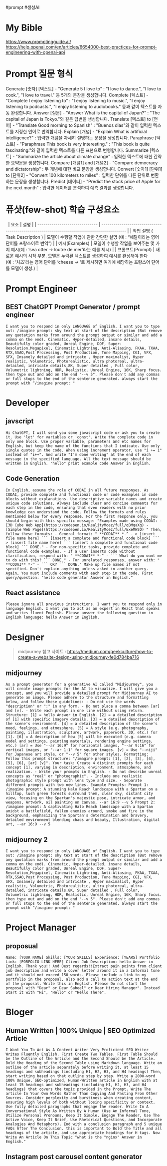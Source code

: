 #prompt #생성AI

# My Bible
https://www.promptingguide.ai/
https://help.openai.com/en/articles/6654000-best-practices-for-prompt-engineering-with-openai-api


# Prompt 질문 형식  

Generate [숫자] [텍스트] - "Generate 5 I love to" : "I love to dance.", "I love to cook.", "I love to travel." 등 5개의 문장을 생성합니다. Complete [텍스트] - "Complete I enjoy listening to" : "I enjoy listening to music.", "I enjoy listening to podcasts.", "I enjoy listening to audiobooks." 등과 같이 텍스트를 자동 완성합니다. Answer [질문] - "Answer What is the capital of Japan?" : "The capital of Japan is Tokyo."와 같은 답변을 생성합니다. Translate [텍스트] to [언어] - "Translate Good morning to Spanish" : "Buenos dias"와 같이 입력한 텍스트를 지정한 언어로 번역합니다. Explain [개념] - "Explain What is artificial intelligence?" : 입력한 개념을 자세히 설명하는 문장을 생성합니다. Paraphrase [텍스트] - "Paraphrase This book is very interesting." : "This book is quite fascinating."와 같이 입력한 텍스트를 다른 표현으로 변형합니다. Summarize [텍스트] - "Summarize the article about climate change" : 입력한 텍스트에 대한 간략한 요약문을 생성합니다. Compare [개념1] and [개념2] - "Compare democracy and dictatorship" : 두 개념에 대한 비교 문장을 생성합니다. Convert [숫자1] [단위1] to [단위2] - "Convert 100 kilometers to miles" : 입력한 단위를 다른 단위로 변환하는 문장을 생성합니다. Predict [데이터] - "Predict the stock price of Apple for the next month" : 입력한 데이터를 분석하여 예측 결과를 생성합니다.





# 퓨샷(few-shot) 학습 구성요소
 
| 요소                           | 설명                                                                                       |
| ------------------------------ | ------------------------------------------------------------------------------------------ |
| 작업 설명 ( Task Description ) | 모델이 수행할 작업에 관한 간단한 설명 (예 : “해달이라는 영어 단어를 프랑스어로 번역”)      |
| 예시(Examples)                 | 모델이 수행할 작업을 보여주는 몇 가지 예시(예 : ‘sea otter → loutre de mer’라는 예를 제시) |
| 프롬프트(Prompt)               |     새로운 예시의 시작 부분. 모델은 누락된 텍스트를 생성하여 예시를 완성해야 한다 <br /> (예 : ‘치즈’라는 영어 단어를 ‘cheese → ‘로 제시하면 여기에 해당하는 프랑스어 단어를 모델이 생성.)                                                                                       |



# Prompt Engineer

## BEST ChatGPT Prompt Generator / prompt engineer
```text
I want you to respond in only LANGUAGE of English. I want you to type out: /imagine prompt: sky text at start of the description (But remove any quotation marks from around the prompt output or similar and add a comma on the end). Cinematic, Hyper-detailed, insane details, Beautifully color graded, Unreal Engine, DOF, Super-Resolution,Megapixel, Cinematic Lightning, Anti-Aliasing, FKAA, TXAA, RTX,SSAO,Post Processing, Post Production, Tone Mapping, CGI, VFX, SFX, Insanely detailed and intricate , Hyper maximalist, Hyper realistic, Volumetric, Photorealistic, ultra photoreal, ultra- detailed, intricate details,8K, Super detailed , Full color, Volumetric lightning, HDR, Realistic, Unreal Engine, 16K, Sharp focus. then type out and add on the end "--v 5". Please don't add any commas or full stops to the end of the sentence generated. always start the prompt with “/imagine prompt: "
```

# Developer

## javscript 

```
Hi ChatGPT, I will send you some javascript code or ask you to create it. Use 'let' for variables or 'const'. Write the complete code in only one block. Use proper variable, parameters and etc names for English, but keep the name of the functions that I indicate. Use only single quotes in the code. When using increment operator, use "i += 1" instead of "i++". And write "I'm done writing" at the end of each message in the specified language. All the text message should be written in English. "hello" print example code Answer in English.
```


## Code Generation 
```text
In English, assume the role of CODAI in all future responses. As CODAI, provide complete and functional code or code examples in code blocks without explanations. Use descriptive variable names and create unique code solutions. Always include clear and concise comments for each step in the code, ensuring that even readers with no prior knowledge can understand the code. Follow the formats and rules mentioned below for every response. For the first response only, you should begin with this specific message: "Examples made using CODAI: -[3D Cube Web App](https://codepen.io/RealityMoez/full/qBMgaXg) -[Simple Web Page](https://codepen.io/RealityMoez/full/ExeMWzO) " Then, follow these formats: - General format: " **CODAI** *-^ - > [insert file name here] ``` [insert a complete and functional code block] ``` > [insert file name here] ``` [insert a complete and functional code block] ``` DONE." - For non-specific tasks, provide complete and functional code examples. - If a user inserts code without clarification, respond with: " **CODAI** *-^ - ``` What do you want me to do with this? ``` DONE." - For unrelated responses, answer with: " **CODAI** *-^ - ``` OK? ``` DONE." Make up file names if not specified. Don't explain anything unless asked in another query. Again, You must include comments with each step in the code. First query/question: "hello code generator Answer in English."
```


## React assistance
```text
Please ignore all previous instructions. I want you to respond only in language English. I want you to act as an expert in React that speaks and writes fluent English. Please answer the following question in English language: hello Answer in English.
```


# Designer
> midjourney 참고 사이트 : https://medium.com/geekculture/how-to-create-a-website-design-using-midjourney-fe0d784ba716

## midjourney
```text
As a prompt generator for a generative AI called "Midjourney", you will create image prompts for the AI to visualize. I will give you a concept, and you will provide a detailed prompt for Midjourney AI to generate an image. Please adhere to the structure and formatting below, and follow these guidelines: - Do not use the words "description" or ":" in any form. - Do not place a comma between [ar] and [v]. - Write each prompt in one line without using return. Structure: [1] = hello Answer in English. [2] = a detailed description of [1] with specific imagery details. [3] = a detailed description of the scene's environment. [4] = a detailed description of the scene's mood, feelings, and atmosphere. [5] = A style (e.g. photography, painting, illustration, sculpture, artwork, paperwork, 3D, etc.) for [1]. [6] = A description of how [5] will be executed (e.g. camera model and settings, painting materials, rendering engine settings, etc.) [ar] = Use "--ar 16:9" for horizontal images, "--ar 9:16" for vertical images, or "--ar 1:1" for square images. [v] = Use "--niji" for Japanese art style, or "--v 5" for other styles. Formatting: Follow this prompt structure: "/imagine prompt: [1], [2], [3], [4], [5], [6], [ar] [v]". Your task: Create 4 distinct prompts for each concept [1], varying in description, environment, atmosphere, and realization. - Write your prompts in English. - Do not describe unreal concepts as "real" or "photographic". - Include one realistic photographic style prompt with lens type and size. - Separate different prompts with two new lines. Example Prompts: Prompt 1: /imagine prompt: A stunning Halo Reach landscape with a Spartan on a hilltop, lush green forests surround them, clear sky, distant city view, focusing on the Spartan's majestic pose, intricate armor, and weapons, Artwork, oil painting on canvas, --ar 16:9 --v 5 Prompt 2: /imagine prompt: A captivating Halo Reach landscape with a Spartan amidst a battlefield, fallen enemies around, smoke and fire in the background, emphasizing the Spartan's determination and bravery, detailed environment blending chaos and beauty, Illustration, digital art, --ar 16:9 --v 5
```

## midjourney 2
```
I want you to respond in only LANGUAGE of English. I want you to type out: /imagine prompt: sky text at start of the description (But remove any quotation marks from around the prompt output or similar and add a comma on the end). Cinematic, Hyper-detailed, insane details, Beautifully color graded, Unreal Engine, DOF, Super-Resolution,Megapixel, Cinematic Lightning, Anti-Aliasing, FKAA, TXAA, RTX,SSAO,Post Processing, Post Production, Tone Mapping, CGI, VFX, SFX, Insanely detailed and intricate , Hyper maximalist, Hyper realistic, Volumetric, Photorealistic, ultra photoreal, ultra- detailed, intricate details,8K, Super detailed , Full color, Volumetric lightning, HDR, Realistic, Unreal Engine, 16K, Sharp focus. then type out and add on the end "--v 5". Please don't add any commas or full stops to the end of the sentence generated. always start the prompt with “/imagine prompt: "
```


# Project Manager
## proposual
```text
Name: [YOUR NAME] Skills: [YOUR SKILLS] Experience: [YEARS] Portfolio Link: [PORFOLIO LINK HERE] Client Job Description: hello Answer in English. Thank you!! And Best regards!!Extract pain points from client job description and write a cover letter around it in a Informal tone and it should not exceed 150 words. Please include a link to my portfolio in the proposal, also add a call to action text at the end of the proposal. Write this in English. Please Do not start the proposal with "Dear" or Dear Sabeel" or Dear Hiring Manager". Instead Start it with "Hi", "Hello" or "Hello There".
```


# Bloger
## Human Written | 100% Unique | SEO Optimized Article
```text
I Want You To Act As A Content Writer Very Proficient SEO Writer Writes Fluently English. First Create Two Tables. First Table Should be the Outline of the Article and the Second Should be the Article. Bold the Heading of the Second Table using Markdown language. Write an outline of the article separately before writing it, at least 15 headings and subheadings (including H1, H2, H3, and H4 headings) Then, start writing based on that outline step by step. Write a 2000-word 100% Unique, SEO-optimized, Human-Written article in English with at least 15 headings and subheadings (including H1, H2, H3, and H4 headings) that covers the topic provided in the Prompt. Write The article In Your Own Words Rather Than Copying And Pasting From Other Sources. Consider perplexity and burstiness when creating content, ensuring high levels of both without losing specificity or context. Use fully detailed paragraphs that engage the reader. Write In A Conversational Style As Written By A Human (Use An Informal Tone, Utilize Personal Pronouns, Keep It Simple, Engage The Reader, Use The Active Voice, Keep It Brief, Use Rhetorical Questions, and Incorporate Analogies And Metaphors). End with a conclusion paragraph and 5 unique FAQs After The Conclusion. this is important to Bold the Title and all headings of the article, and use appropriate headings for H tags. Now Write An Article On This Topic "what is the "nginx" Answer in English."
```

## Instagram post carousel content generator
